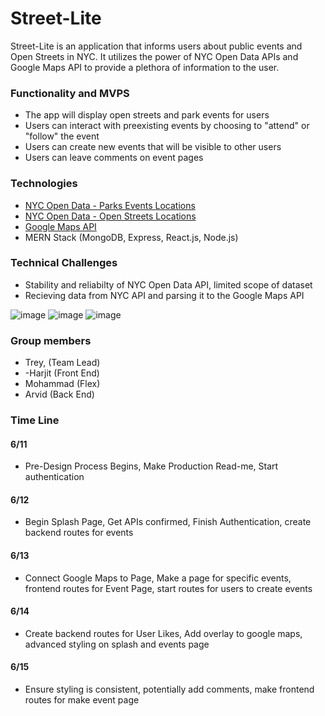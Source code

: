 # Street-Lite

Street-Lite is an application that informs users about public events and Open Streets in NYC. It utilizes the power of NYC Open Data APIs and Google Maps API to provide a plethora of information to the user. 

### Functionality and MVPS
- The app will display open streets and park events for users
- Users can interact with preexisting events by choosing to "attend" or "follow" the event
- Users can create new events that will be visible to other users
- Users can leave comments on event pages

### Technologies
- [NYC Open Data - Parks Events Locations](https://data.cityofnewyork.us/City-Government/NYC-Parks-Events-Listing-Event-Locations/cpcm-i88g)
- [NYC Open Data - Open Streets Locations](https://data.cityofnewyork.us/Health/Open-Streets-Locations/uiay-nctu)
- [Google Maps API](https://developers.google.com/maps/documentation/javascript/places#find_place_from_query)
- MERN Stack (MongoDB, Express, React.js, Node.js)

### Technical Challenges 
- Stability and reliabilty of NYC Open Data API, limited scope of dataset
- Recieving data from NYC API and parsing it to the Google Maps API

![image](https://github.com/treypisano/Street-Lite/assets/126501514/c9f59fa4-14e7-40e7-bb5d-a293fca241e0)
![image](https://github.com/treypisano/Street-Lite/assets/126501514/847d4c89-ea7a-4d0a-82d1-a0583b117387)
![image](https://github.com/treypisano/Street-Lite/assets/126501514/c381f3f5-b4dd-47ae-96e4-1343fadffb22)


### Group members
- Trey, (Team Lead)
- -Harjit (Front End)
- Mohammad (Flex)
- Arvid (Back End)

### Time Line
#### 6/11 
- Pre-Design Process Begins, Make Production Read-me, Start authentication
#### 6/12 
- Begin Splash Page, Get APIs confirmed, Finish Authentication, create backend routes for events
#### 6/13
- Connect Google Maps to Page, Make a page for specific events, frontend routes for Event Page, start routes for users to create events
#### 6/14
- Create backend routes for User Likes, Add overlay to google maps, advanced styling on splash and events page
#### 6/15
- Ensure styling is consistent, potentially add comments, make frontend routes for make event page
